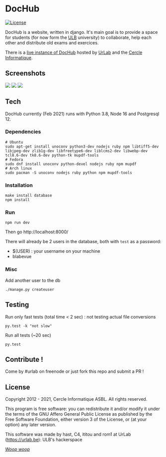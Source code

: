 # DocHub

 [![License](https://img.shields.io/badge/license-AGPL%20v3-blue.svg)](https://github.com/UrLab/beta402/blob/master/LICENSE)


DocHub is a website, written in django. It's main goal is to provide a space for students (for now form the [ULB](https://ulb.ac.be) university) to collaborate, help each other and distribute old exams and exercices.

There is a [live instance of DocHub](https://dochub.be) hosted by [UrLab](https://urlab.be) and the [Cercle Informatique](https://cerkinfo.be).

## Screenshots

![](https://github.com/urlab/beta402/blob/master/.meta/screen-1.png)
![](https://github.com/urlab/beta402/blob/master/.meta/screen-2.png)
![](https://github.com/urlab/beta402/blob/master/.meta/screen-3.png)

## Tech

DocHub currently (Feb 2021) runs with Python 3.8, Node 16 and Postgresql 12.

### Dependencies

```console
# Ubuntu
sudo apt-get install unoconv python3-dev nodejs ruby npm libtiff5-dev libjpeg-dev zlib1g-dev libfreetype6-dev liblcms2-dev libwebp-dev tcl8.6-dev tk8.6-dev python-tk mupdf-tools
# Fedora
sudo dnf install unoconv python-devel nodejs ruby npm mupdf
# Arch linux
sudo pacman -S unoconv nodejs ruby python npm mupdf-tools
```

### Installation

```console
make install database
npm install
```

### Run

```console
npm run dev
```

Then go http://localhost:8000/

There will already be 2 users in the database, both with `test` as a password:
   - $(USER) : your username on your machine
   - blabevue


### Misc


Add another user to the db

```console
./manage.py createuser
```

## Testing

Run only fast tests (total time < 2 sec) : not testing actual file conversions

```console
py.test -k "not slow"
```

Run all tests (~20 sec)

```console
py.test
```

## Contribute !

Come by #urlab on freenode or just fork this repo and submit a PR !


## License

Copyright 2012 - 2021, Cercle Informatique ASBL. All rights reserved.

This program is free software: you can redistribute it and/or modify it
under the terms of the GNU Affero General Public License as published by
the Free Software Foundation, either version 3 of the License, or (at
your option) any later version.

This software was made by hast, C4, ititou and rom1 at UrLab (https://urlab.be): ULB's hackerspace


[_Woop woop_](https://www.youtube.com/watch?v=SxSLU2-ERpk)
